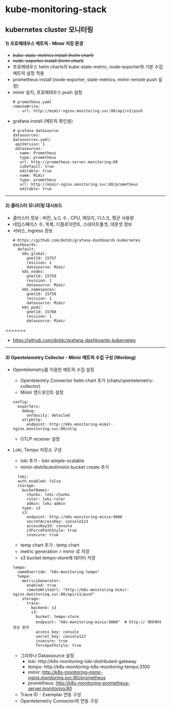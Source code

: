 # kube-monitoring-stack

kubernetes cluster 모니터링
---
#### 1) 프로메테우스 메트릭 - Mimir 저장 환경
- ~~kube-state-metrics install (helm chart)~~
- ~~node-exporter install (helm chart)~~
- 프로메테우스 helm charts의 kube-state-metric, node-exporter와 기본 수집 메트릭 설정 적용
- prometheus install (node-exporter, state-metrics, mimir remote push 설정)
- mimir 설치, 프로메테우스 push 설정
   ```
   # prometheus.yaml
   remoteWrite:
     - url: http://mimir-nginx.monitoring.svc:80/api/v1/push
   ```
- grafana install (메트릭 확인용)
   ```
   # grafana datasource
   datasources:
  datasources.yaml:
    apiVersion: 1
    datasources:
    - name: Prometheus
      type: prometheus
      url: http://prometheus-server.monitoring:80      
      isDefault: true
      editable: true
    - name: Mimir
      type: prometheus
      url: http://mimir-nginx.monitoring.svc:80/prometheus
      editable: true
    ```
--- 
#### 2) 클러스터 모니터링 대시보드 
- 클러스터 정보 : 버전, 노드 수 , CPU, 메모리, 디스크, 평균 사용량
- 네임스페이스 수, 목록, 디플로이먼트, 스테이트풀셋, 데몬셋 정보
- 서비스, Ingress 정보
  ```
  # https://github.com/dotdc/grafana-dashboards-kubernetes
  dashboards:
    default:
      k8s_global:
        gnetId: 15757
        revision: 1
        datasource: Mimir
      k8s_nodes:
        gnetId: 15759
        revision: 1
        datasource: Mimir  
      k8s_namespaces:
        gnetId: 15758
        revision: 1
        datasource: Mimir
      k8s_pods:
        gnetId: 15760
        revision: 1
        datasource: Mimir
  ```
=======
- https://github.com/dotdc/grafana-dashboards-kubernetes
---
#### 3) Opentelemetry Collector - Mimir 메트릭 수집 구성 (Working)
- Opentelemetry를 이용한 메트릭 수집 설정
  - Opentelemtry Connector helm chart 추가 (chats/opentelemetry-collector)
  - Mimir 엔드포인트 설정
  ```
  config:
    exporters:
      debug:
        verbosity: detailed
      otlphttp:
        endpoint: http://k8s-monitoring-mimir-nginx.monitoring.svc:80/otlp
  ```
  - OTLP receiver 설정

- Loki, Tempo 저장소 구성
  - loki 추가 - loki-simple-scalable
  - mimir-distributed/minio bucket create 추가
  ```
    loki:
    auth_enabled: false
    storage:
      bucketNames:
        chunks: loki-chunks
        ruler: loki-ruler
        admin: loki-admin
      type: s3
      s3:      
        endpoint: http://k8s-monitoring-minio:9000
        secretAccessKey: console123
        accessKeyId: console
        s3ForcePathStyle: true
        insecure: true
  ```

  - temp chart 추가 : temp chart
  - metric generation > mimir 로 저장
  - s3 bucket tempo-store에 데이터 저장
  ```
  tempo:
    nameOverride: "k8s-monitoring-tempo"
    tempo:
      metricsGenerator:
        enabled: true
        remoteWriteUrl: "http://k8s-monitoring-mimir-nginx.monitoring.svc:80/api/v1/push"
      storage:
        trace:
          backend: s3
          s3:
            bucket: tempo-store   
            endpoint: "k8s-monitoring-minio:9000"  # http:// 제외해야 정상 동작
            access_key: console 
            secret_key: console123
            insecure: true
            forcepathstyle: true       
  ```

  - 그라파나 Datassource 설정
    - loki: http://k8s-monitoring-loki-distributed-gateway
    - tempo: http://k8s-monitoring-k8s-monitoring-tempo:3100
    - mimir: http://k8s-monitoring-mimir-nginx.monitoring.svc:80/prometheus
    - prometheus: http://k8s-monitoring-prometheus-server.monitoring:80
  - Trace ID - Exemplar 연동 구성
  - Opentelemetry Connector와 연동 구성

  